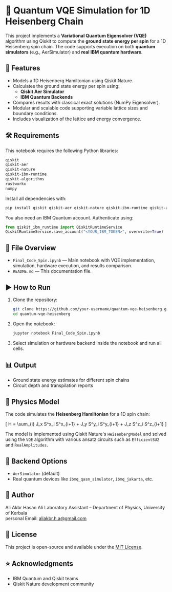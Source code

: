 # 🧠 Quantum VQE Simulation for 1D Heisenberg Chain

This project implements a **Variational Quantum Eigensolver (VQE)** algorithm using Qiskit to compute the **ground state energy per spin** for a 1D Heisenberg spin chain. The code supports execution on both **quantum simulators** (e.g., AerSimulator) and **real IBM quantum hardware**.

## 📌 Features

- Models a 1D Heisenberg Hamiltonian using Qiskit Nature.
- Calculates the ground state energy per spin using:
  - **Qiskit Aer Simulator**
  - **IBM Quantum Backends**
- Compares results with classical exact solutions (NumPy Eigensolver).
- Modular and scalable code supporting variable lattice sizes and boundary conditions.
- Includes visualization of the lattice and energy convergence.

## 🛠 Requirements

This notebook requires the following Python libraries:

```bash
qiskit
qiskit-aer
qiskit-nature
qiskit-ibm-runtime
qiskit-algorithms
rustworkx
numpy
```

Install all dependencies with:

```bash
pip install qiskit qiskit-aer qiskit-nature qiskit-ibm-runtime qiskit-algorithms rustworkx numpy
```

You also need an IBM Quantum account. Authenticate using:

```python
from qiskit_ibm_runtime import QiskitRuntimeService
QiskitRuntimeService.save_account("<YOUR_IBM_TOKEN>", overwrite=True)
```

## 📂 File Overview

- `Final_Code_Spin.ipynb` — Main notebook with VQE implementation, simulation, hardware execution, and results comparison.
- `README.md` — This documentation file.

## ▶️ How to Run

1. Clone the repository:
   ```bash
   git clone https://github.com/your-username/quantum-vqe-heisenberg.git
   cd quantum-vqe-heisenberg
   ```

2. Open the notebook:
   ```bash
   jupyter notebook Final_Code_Spin.ipynb
   ```

3. Select simulation or hardware backend inside the notebook and run all cells.

## 📊 Output

- Ground state energy estimates for different spin chains
- Circuit depth and transpilation reports

## 🧪 Physics Model

The code simulates the **Heisenberg Hamiltonian** for a 1D spin chain:

\[
H = \sum_{i} J_x S^x_i S^x_{i+1} + J_y S^y_i S^y_{i+1} + J_z S^z_i S^z_{i+1}
\]

The model is implemented using Qiskit Nature's `HeisenbergModel` and solved using the `VQE` algorithm with various ansatz circuits such as `EfficientSU2` and `RealAmplitudes`.

## 🤖 Backend Options

- `AerSimulator` (default)
- Real quantum devices like `ibmq_qasm_simulator`, `ibmq_jakarta`, etc.

## 🧠 Author

Ali Akbr Hasan Ali
Laboratory Assistant – Department of Physics, University of Kerbala  
personal Email: aliakbr.h.a@gmail.com

## 📜 License

This project is open-source and available under the [MIT License](LICENSE).

## ⭐ Acknowledgments

- IBM Quantum and Qiskit teams
- Qiskit Nature development community

